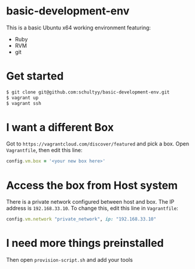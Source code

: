 basic-development-env
=====================

This is a basic Ubuntu x64 working environment featuring:

* Ruby
* RVM
* git

# Get started

```bash
$ git clone git@github.com:schultyy/basic-development-env.git
$ vagrant up
$ vagrant ssh
```

# I want a different Box

Got to `https://vagrantcloud.com/discover/featured` and pick a box.
Open `Vagrantfile`, then edit this line:

```Ruby
config.vm.box = '<your new box here>'
```

# Access the box from Host system

There is a private network configured between host and box. The IP
address is `192.168.33.10`.
To change this, edit this line in `Vagrantfile`:

```Ruby
config.vm.network "private_network", ip: "192.168.33.10"
```


# I need more things preinstalled

Then open `provision-script.sh` and add your tools
